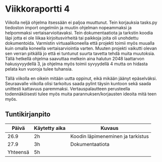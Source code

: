 # Viikkoraportti 4
Viikolla neljä ohjelma itsessään ei paljoa muuttunut. Tein korjauksia tasks.py tiedoston import ongelmiin ja muutin ohjelman nopeammaksi ja helpommaksi vertaisarvioitavaksi. Tein dokumentaatiota ja tarkstin koodia läpi jotta ei ole liikaa kirjoitusvirheitä tai paikkoja joita oli unohdettu dokumentoida. Varmistin virtuaalikoneella että projekti toimii myös muualla kuin omalla koneella vertaisarviointia varten. Muuten projekti vaikutti olevan sen verran pitkällä jo että ei tuntunut suurta tavetta tehdä muita muutoksia. Tällä hetkellä ohjelma saavuttaa melkein aina halutun 2048 laattarvon hakusyvyydellä 3, ja ohjelma myös toimii syvyydellä 4 mutta on hidasta pelata kun vuoroja tulee tuhansia.  

Tällä viikolla en oikein mitään uutta oppinut, eikä mikään jäänyt epäselväksi. Seuraavalle viikolla olisi tarkoitus saada pylint täysin kuntoon sekä saada unittesti kattavuus paremmaksi. Vertauspalautteen perusteella todennäköisesti tulee myös muita parannuksen/korjausten ideoita mitä teen myös. 

## Tuntikirjanpito

| Päivä | Käytetty aika | Kuvaus |
|-------|------------|------------|
| 26.9   |     2h      | Koodin läpimeneminen ja tarkistus|
| 27.9  |     3h      | Dokumentaatiota |
| Yhteensä   |     5h      |  |
